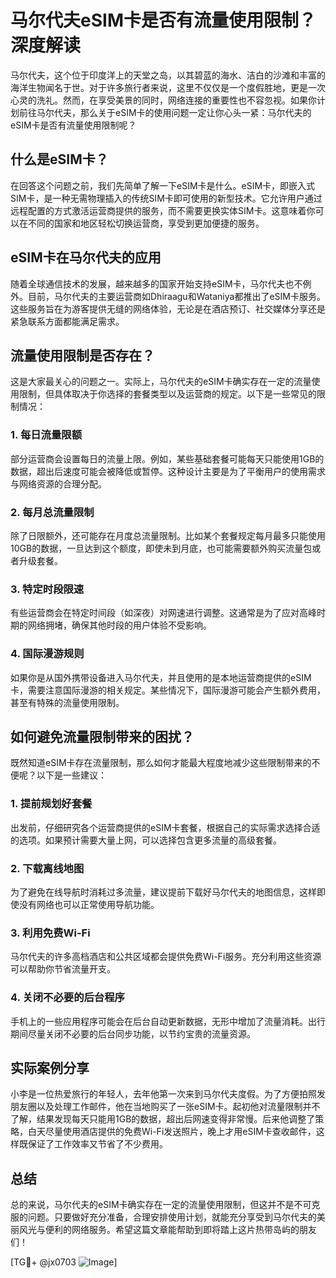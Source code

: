 # 马尔代夫eSIM卡是否有流量使用限制？深度解读

马尔代夫，这个位于印度洋上的天堂之岛，以其碧蓝的海水、洁白的沙滩和丰富的海洋生物闻名于世。对于许多旅行者来说，这里不仅仅是一个度假胜地，更是一次心灵的洗礼。然而，在享受美景的同时，网络连接的重要性也不容忽视。如果你计划前往马尔代夫，那么关于eSIM卡的使用问题一定让你心头一紧：马尔代夫的eSIM卡是否有流量使用限制呢？

## 什么是eSIM卡？

在回答这个问题之前，我们先简单了解一下eSIM卡是什么。eSIM卡，即嵌入式SIM卡，是一种无需物理插入的传统SIM卡即可使用的新型技术。它允许用户通过远程配置的方式激活运营商提供的服务，而不需要更换实体SIM卡。这意味着你可以在不同的国家和地区轻松切换运营商，享受到更加便捷的服务。

## eSIM卡在马尔代夫的应用

随着全球通信技术的发展，越来越多的国家开始支持eSIM卡，马尔代夫也不例外。目前，马尔代夫的主要运营商如Dhiraagu和Wataniya都推出了eSIM卡服务。这些服务旨在为游客提供无缝的网络体验，无论是在酒店预订、社交媒体分享还是紧急联系方面都能满足需求。

## 流量使用限制是否存在？

这是大家最关心的问题之一。实际上，马尔代夫的eSIM卡确实存在一定的流量使用限制，但具体取决于你选择的套餐类型以及运营商的规定。以下是一些常见的限制情况：

### 1. **每日流量限额**
部分运营商会设置每日的流量上限。例如，某些基础套餐可能每天只能使用1GB的数据，超出后速度可能会被降低或暂停。这种设计主要是为了平衡用户的使用需求与网络资源的合理分配。

### 2. **每月总流量限制**
除了日限额外，还可能存在月度总流量限制。比如某个套餐规定每月最多只能使用10GB的数据，一旦达到这个额度，即使未到月底，也可能需要额外购买流量包或者升级套餐。

### 3. **特定时段限速**
有些运营商会在特定时间段（如深夜）对网速进行调整。这通常是为了应对高峰时期的网络拥堵，确保其他时段的用户体验不受影响。

### 4. **国际漫游规则**
如果你是从国外携带设备进入马尔代夫，并且使用的是本地运营商提供的eSIM卡，需要注意国际漫游的相关规定。某些情况下，国际漫游可能会产生额外费用，甚至有特殊的流量使用限制。

## 如何避免流量限制带来的困扰？

既然知道eSIM卡存在流量限制，那么如何才能最大程度地减少这些限制带来的不便呢？以下是一些建议：

### 1. **提前规划好套餐**
出发前，仔细研究各个运营商提供的eSIM卡套餐，根据自己的实际需求选择合适的选项。如果预计需要大量上网，可以选择包含更多流量的高级套餐。

### 2. **下载离线地图**
为了避免在线导航时消耗过多流量，建议提前下载好马尔代夫的地图信息，这样即使没有网络也可以正常使用导航功能。

### 3. **利用免费Wi-Fi**
马尔代夫的许多高档酒店和公共区域都会提供免费Wi-Fi服务。充分利用这些资源可以帮助你节省流量开支。

### 4. **关闭不必要的后台程序**
手机上的一些应用程序可能会在后台自动更新数据，无形中增加了流量消耗。出行期间尽量关闭不必要的后台同步功能，以节约宝贵的流量资源。

## 实际案例分享

小李是一位热爱旅行的年轻人，去年他第一次来到马尔代夫度假。为了方便拍照发朋友圈以及处理工作邮件，他在当地购买了一张eSIM卡。起初他对流量限制并不了解，结果发现每天只能用1GB的数据，超出后网速变得非常慢。后来他调整了策略，白天尽量使用酒店提供的免费Wi-Fi发送照片，晚上才用eSIM卡查收邮件，这样既保证了工作效率又节省了不少费用。

## 总结

总的来说，马尔代夫的eSIM卡确实存在一定的流量使用限制，但这并不是不可克服的问题。只要做好充分准备，合理安排使用计划，就能充分享受到马尔代夫的美丽风光与便利的网络服务。希望这篇文章能帮助到即将踏上这片热带岛屿的朋友们！

[TG💪+ @jx0703 ![Image](https://github.com/user-attachments/assets/dbca1d08-cadb-493c-b0ec-ad6f7a83f270)]